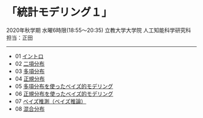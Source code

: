 # 「統計モデリング１」 
2020年秋学期 水曜6時限(18:55～20:35)
立教大学大学院 人工知能科学研究科 担当：正田

------

* 01 [イントロ](01_introduction.pdf)
* 02 [二項分布](02_binomial.pdf)
* 03 [多項分布](03_multinomial.pdf)
* 04 [正規分布](04_normal.pdf)
* 05 [多項分布を使ったベイズ的モデリング](05_dirichlet.pdf)
* 06 [正規分布を使ったベイズ的モデリング](06_normal_2.pdf)
* 07 [ベイズ推測（ベイズ推論）](07_Bayesian.pdf)
* 08 [混合分布](08_mixture.pdf)
